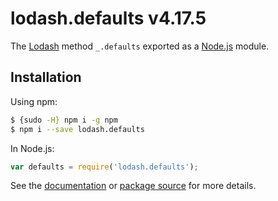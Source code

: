 # lodash.defaults v4.17.5

The [Lodash](https://lodash.com/) method `_.defaults` exported as a [Node.js](https://nodejs.org/) module.

## Installation

Using npm:
```bash
$ {sudo -H} npm i -g npm
$ npm i --save lodash.defaults
```

In Node.js:
```js
var defaults = require('lodash.defaults');
```

See the [documentation](https://lodash.com/docs#defaults) or [package source](https://github.com/lodash/lodash/blob/4.17.5-npm-packages/lodash.defaults) for more details.
